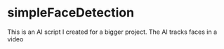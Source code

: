 # simpleFaceDetection
This is an AI script I created for a bigger project. The AI tracks faces in a video
